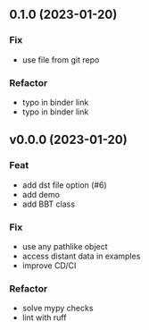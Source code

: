 ## 0.1.0 (2023-01-20)

### Fix

- use file from git repo

### Refactor

- typo in binder link
- typo in binder link

## v0.0.0 (2023-01-20)

### Feat

- add dst file option (#6)
- add demo
- add BBT class

### Fix

- use any pathlike object
- access distant data in examples
- improve CD/CI

### Refactor

- solve mypy checks
- lint with ruff
